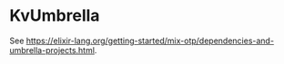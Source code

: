 # KvUmbrella

See https://elixir-lang.org/getting-started/mix-otp/dependencies-and-umbrella-projects.html.
